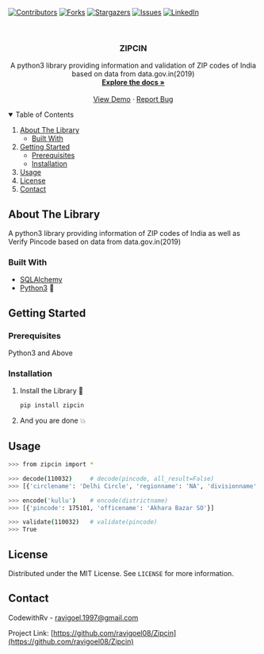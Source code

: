 <!-- PROJECT SHIELDS -->
<!--
*** I'm using markdown "reference style" links for readability.
*** Reference links are enclosed in brackets [ ] instead of parentheses ( ).
*** See the bottom of this document for the declaration of the reference variables
*** for contributors-url, forks-url, etc. This is an optional, concise syntax you may use.
*** https://www.markdownguide.org/basic-syntax/#reference-style-links
-->
[![Contributors][contributors-shield]][contributors-url]
[![Forks][forks-shield]][forks-url]
[![Stargazers][stars-shield]][stars-url]
[![Issues][issues-shield]][issues-url]
[![LinkedIn][linkedin-shield]][linkedin-url]


<!-- PROJECT LOGO -->
<br />
<p align="center">
  <h3 align="center">ZIPCIN</h3>

  <p align="center">
    A python3 library providing information and validation of ZIP codes of India based on data from data.gov.in(2019)
    <br />
    <a href="https://github.com/ravigoel08/Zipcin"><strong>Explore the docs »</strong></a>
    <br />
    <br />
    <a href="https://github.com/ravigoel08/Zipcin/blob/master/assets/demo1.gif">View Demo</a>
    ·
    <a href="https://github.com/ravigoel08/Zipcin/issues">Report Bug</a>
  </p>
</p>


<!-- TABLE OF CONTENTS -->
<details open="open">
  <summary>Table of Contents</summary>
  <ol>
    <li>
      <a href="#about-the-package">About The Library</a>
      <ul>
        <li><a href="#built-with">Built With</a></li>
      </ul>
    </li>
    <li>
      <a href="#getting-started">Getting Started</a>
      <ul>
        <li><a href="#prerequisites">Prerequisites</a></li>
        <li><a href="#installation">Installation</a></li>
      </ul>
    </li>
    <li><a href="#usage">Usage</a></li>
    <li><a href="#license">License</a></li>
    <li><a href="#contact">Contact</a></li>
  </ol>
</details>



<!-- ABOUT THE PROJECT -->
## About The Library


A python3 library providing information of ZIP codes of India as well as Verify Pincode based on data from data.gov.in(2019)

### Built With 

* [SQLAlchemy](https://www.sqlalchemy.org/)
* [Python3](https://www.python.org/) :snake:



<!-- GETTING STARTED -->
## Getting Started 


### Prerequisites 

Python3 and Above

### Installation 

1. Install the Library :eyes:
   ```sh
   pip install zipcin
   ```

2. And you are done :boom:



<!-- USAGE EXAMPLES -->
## Usage 

```sh
>>> from zipcin import *

>>> decode(110032)     # decode(pincode, all_result=False)
>>> [{'circlename': 'Delhi Circle', 'regionname': 'NA', 'divisionname': 'Delhi East Division', 'officename': 'Babarpur SO North East Delhi', 'pincode': 110032, 'officetype': 'SO', 'delivery': 'Non Delivery', 'district': 'SHAHDARA', 'statename': 'Delhi'}]

>>> encode('kullu')    # encode(districtname)
>>> [{'pincode': 175101, 'officename': 'Akhara Bazar SO'}]

>>> validate(110032)   # validate(pincode)
>>> True
```

<!-- LICENSE -->
## License 

Distributed under the MIT License. See `LICENSE` for more information.



<!-- CONTACT -->
## Contact

CodewithRv - ravigoel.1997@gmail.com

Project Link: [https://github.com/ravigoel08/Zipcin](https://github.com/ravigoel08/Zipcin)




<!-- MARKDOWN LINKS & IMAGES -->
<!-- https://www.markdownguide.org/basic-syntax/#reference-style-links -->


[contributors-url]: https://github.com/ravigoel08/Zipcin/graphs/contributors
[forks-url]: https://github.com/ravigoel08/Zipcin/network/members
[stars-url]: https://github.com/ravigoel08/Zipcin/stargazers
[issues-url]: https://github.com/ravigoel08/Zipcin/issues
[linkedin-url]: https://www.linkedin.com/in/ravi-goyal52/
[contributors-shield]: https://img.shields.io/github/contributors/ravigoel08/Zipcin?style=for-the-badge
[issues-shield]: https://img.shields.io/github/issues/ravigoel08/Zipcin?style=for-the-badge
[forks-shield]: https://img.shields.io/github/forks/ravigoel08/Zipcin?style=for-the-badge
[stars-shield]: https://img.shields.io/github/stars/ravigoel08/Zipcin?style=for-the-badge
[linkedin-shield]: https://img.shields.io/badge/-LinkedIn-black.svg?style=for-the-badge&logo=linkedin&colorB=555
